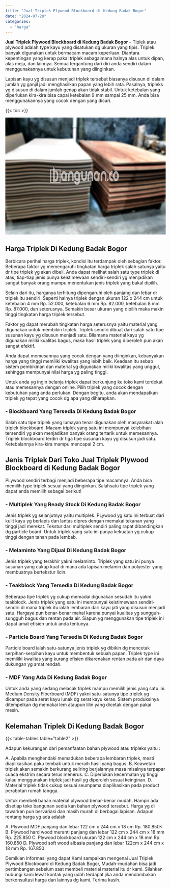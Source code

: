 ```yaml
---
title: "Jual Triplek Plywood Blockboard di Kedung Badak Bogor"
date: "2024-07-28"
categories: 
  - "harga"
---
```


**Jual Triplek Plywood Blockboard di Kedung Badak Bogor** – Tiplek atau plywood adalah type kayu yang disatukan dg ukuran yang tipis. Triplek banyak digunakan untuk bermacam macam keperluan. Diantara kepentingan yang kerap pakai triplek sebagaimana halnya alas untuk dipan, alas meja, dan lainnya. Semua tergantung dari diri anda sendiri dalam menggunakannya untuk kebutuhan yang diinginkan.

Lapisan kayu yg disusun menjadi triplek tersebut biasanya disusun di dalam jumlah yg ganjil jadi menghasilkan papan yang lebih rata. Pasalnya, tripleks yg disusun di dalam jumlah genap akan tidak stabil. Untuk ketebalan yang diperlukan kira-kira bisa capai ketebalan 9 mm sampai 25 mm. Anda bisa menggunakannya yang cocok dengan yang dicari.

{{< toc >}}

![Jual Triplek Plywood Blockboard di Kedung Badak Bogor](/images/jual-triplek-murah-04.png)

## Harga Triplek Di Kedung Badak Bogor

Berbicara perihal harga triplek, kondisi itu terdampak oleh sebagian faktor. Beberapa faktor yg memengaruhi tingkatan harga triplek salah satunya yaitu dr tipe triplek yg akan dibeli. Anda dapat melihat salah satu type triplek di atas, tiap-tiap jenis punya keistimewaan sendiri-sendiri yg menjadikan sangat banyak orang mampu menentukan jenis triplek yang bakal dipilih.

Selain dari itu, harganya terhitung dipengaruhi oleh panjang dan lebar dr triplek itu sendiri. Seperti halnya triplek dengan ukuran 122 x 244 cm untuk ketebalan 4 mm Rp. 52.000, ketebalan 6 mm Rp. 82.000, ketebalan 8 mm Rp. 87.000, dan seterusnya. Semakin besar ukuran yang dipilih maka makin tinggi tingkatan harga triplek tersebut.

Faktor yg dapat merubah tingkatan harga seterusnya yaitu material yang digunakan untuk membikin triplek. Triplek sendiri dibuat dari salah satu tipe susunan kayu yg disusun menjadi satu. Bilamana material kayu yg digunakan miliki kualitas bagus, maka hasil triplek yang diperoleh pun akan sangat efektif.

Anda dapat memesannya yang cocok dengan yang diinginkan, kebanyakan harga yang tinggi memiliki kwalitas yang lebih baik. Keadaan itu sebab sistem pembikinan dan material yg digunakan miliki kwalitas yang unggul, sehingga mempunyai nilai harga yg paling tinggi.

Untuk anda yg ingin belanja triplek dapat berkunjung ke toko kami terdekat atau memesannya dengan online. Pilih triplek yang cocok dengan kebutuhan yang anda perlukan. Dengan begitu, anda akan mendapatkan triplek yg tepat yang cocok dg apa yang diharapkan.

### \- Blockboard Yang Tersedia Di Kedung Badak Bogor

Salah satu tipe triplek yang lumayan tenar digunakan oleh masyarakat ialah triplek blockboard. Macam triplek yang satu ini mempunyai kelebihan tersendiri yg akan menjadikan banyak orang tertarik untuk memesannya. Triplek blockboard terdiri dr tiga tipe susunan kayu yg disusun jadi satu. Ketebalannya kira-kira mampu mencapai 2 cm.

## Jenis Triplek Dari Toko Jual Triplek Plywood Blockboard di Kedung Badak Bogor

PLywood sendiri terbagi menjadi beberapa tipe macamnya. Anda bisa memilih type triplek sesuai yang diinginkan. Salahsatu tipe triplek yang dapat anda memilih sebagai berikut!

### \- Multiplek Yang Ready Stock Di Kedung Badak Bogor

Jenis triplek yg selanjutnya yaitu multiplek. PLywood yg satu ini terbuat dari kulit kayu yg berlapis dan lantas dipres dengan memakai tekanan yang tinggi jadi merekat. Tekstur dari multiplek sendiri paling rapat dibandingkan dg particle board. Untuk triplek yang satu ini punya kekuatan yg cukup tinggi dengan tahan pada lembab.

### \- Melaminto Yang Dijual Di Kedung Badak Bogor

Jenis triplek yang terakhir yakni melaminto. Triplek yang satu ini punya susunan yang cukup kuat di mana ada lapisan melamin dan polyester yang membuatnya bertekstur licin.

### \- Teakblock Yang Tersedia Di Kedung Badak Bogor

Beberapa tipe triplek yg cukup memadai digunakan sesudah itu yakni teakblock. Jenis triplek yang satu ini mempunyai keistimewaan sendiri-sendiri di mana triplek itu ialah lembaran dari kayu jati yang disusun menjadi satu. Hargaya pun benar-benar mahal karena punyai kualitas yg sungguh-sungguh bagus dan rentan pada air. Siapun yg menggunakan tipe triplek ini dapat amat efisien untuk anda tentunya.

### \- Particle Board Yang Tersedia Di Kedung Badak Bogor

Particle board ialah satu-satunya jenis triplek yg dibikin dg mencetak serpihan-serpihan kayu untuk membentuk sebuah papan. Triplek type ini memiliki kwalitas yang kurang efisien dikarenakan rentan pada air dan daya dukungan yg amat rendah.

### \- MDF Yang Ada Di Kedung Badak Bogor

Untuk anda yang sedang melacak triplek mampu memilih jenis yang satu ini. Medium Density Fiberboard (MDF) yakni satu-satunya tipe triplek yg dicampur pada serat kayu lunak dg serat kayu keras. Sistem produksinya ditempelkan dg memakai lem ataupun lilin yang dicetak dengan pakai mesin.

## Kelemahan Triplek Di Kedung Badak Bogor

{{< table-tables table="table2" >}}

Adapun kekurangan dari pemanfaatan bahan plywood atau tripleks yaitu :

A. Apabila menghendaki memadukan beberapa lembaran triplek, mesti diaplikasikan paku tembak untuk meraih hasil yang bagus. B. Keawetan triplek akan semakin berkurang seiiring berjalannya masa misalnya terpapar cuaca ekstrim secara terus menerus. C. Diperlukan kecermatan yg tinggi kalau menggunakan triplek jadi hasil yg diperoleh sesuai keinginan. D. Material triplek tidak cukup sesuai seumpama diaplikasikan pada product perabotan rumah tangga.

Untuk membeli bahan material plywood benar-benar mudah. Hampir ada disetiap toko bangunan sedia kan bahan plywood tersebut. Harga yg di tawarkan pun bervariasi dan masih murah di berbagai lapisan. Adapun rentang harga yg ada adalah

A. Plywood MDF panjang dan lebar 122 cm x 244 cm x 18 cm Rp. 180.850< B. Plywood hard wood meranti panjang dan lebar 122 cm x 244 cm x 18 mm Rp. 225.850 C. Plywood blockboard ukuran 122 cm x 244 cm x 18 mm Rp. 160.850 D. Plywood soft wood albasia panjang dan lebar 122cm x 244 cm x 18 mm Rp. 167.850

Demikian informasi yang dapat Kami sampaikan mengenai Jual Triplek Plywood Blockboard di Kedung Badak Bogor, Mudah-mudahan bisa jadi pertimbangan sebelum saat membeli material material itu dr kami. Silahkan hubungi kami lewat kontak yang udah terdapat jika anda mendambakan berkonsultasi harga dan lainnya dg kami. Terima kasih.
